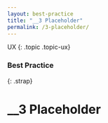 ```yaml
---
layout: best-practice
title: "__3 Placeholder"
permalink: /3-placeholder/
---
```


UX
{: .topic .topic-ux}
### Best Practice
{: .strap}

# __3 Placeholder
